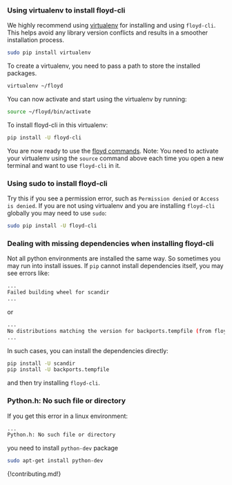 ### Using virtualenv to install floyd-cli

We highly recommend using [virtualenv](https://virtualenv.pypa.io/en/stable/userguide/) for installing and using `floyd-cli`. This helps avoid any library version conflicts and results in a smoother installation process.

```bash
sudo pip install virtualenv
```

To create a virtualenv, you need to pass a path to store the installed packages.

```bash
virtualenv ~/floyd
```

You can now activate and start using the virtualenv by running:
```bash
source ~/floyd/bin/activate
```

To install floyd-cli in this virtualenv:

```bash
pip install -U floyd-cli
```

You are now ready to use the [floyd commands](). Note: You need to activate your virtualenv using the `source` command above each time you open a new terminal and want to use `floyd-cli` in it.


### Using sudo to install floyd-cli

Try this if you see a permission error, such as `Permission denied` or `Access is denied`. If you are not using virtualenv and you are installing `floyd-cli` globally you may need to use `sudo`:

```bash
sudo pip install -U floyd-cli
```


### Dealing with missing dependencies when installing floyd-cli

Not all python environments are installed the same way. So sometimes you may run 
into install issues. If `pip` cannot install dependencies itself, you may see errors like:

```bash
...
Failed building wheel for scandir
...
```

or

```bash
...
No distributions matching the version for backports.tempfile (from floyd-cli)
...
```

In such cases, you can install the dependencies directly:

```bash
pip install -U scandir
pip install -U backports.tempfile
```

and then try installing `floyd-cli`.


### Python.h: No such file or directory

If you get this error in a linux environment:

```bash
...
Python.h: No such file or directory
```

you need to install `python-dev` package

```bash
sudo apt-get install python-dev
```


{!contributing.md!}